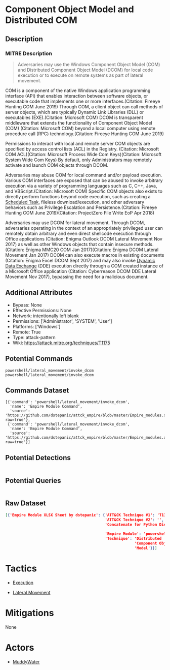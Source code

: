 
# Component Object Model and Distributed COM

## Description

### MITRE Description

> Adversaries may use the Windows Component Object Model (COM) and Distributed Component Object Model (DCOM) for local code execution or to execute on remote systems as part of lateral movement. 

COM is a component of the native Windows application programming interface (API) that enables interaction between software objects, or executable code that implements one or more interfaces.(Citation: Fireeye Hunting COM June 2019) Through COM, a client object can call methods of server objects, which are typically Dynamic Link Libraries (DLL) or executables (EXE).(Citation: Microsoft COM) DCOM is transparent middleware that extends the functionality of Component Object Model (COM) (Citation: Microsoft COM) beyond a local computer using remote procedure call (RPC) technology.(Citation: Fireeye Hunting COM June 2019)

Permissions to interact with local and remote server COM objects are specified by access control lists (ACL) in the Registry. (Citation: Microsoft COM ACL)(Citation: Microsoft Process Wide Com Keys)(Citation: Microsoft System Wide Com Keys) By default, only Administrators may remotely activate and launch COM objects through DCOM.

Adversaries may abuse COM for local command and/or payload execution. Various COM interfaces are exposed that can be abused to invoke arbitrary execution via a variety of programming languages such as C, C++, Java, and VBScript.(Citation: Microsoft COM) Specific COM objects also exists to directly perform functions beyond code execution, such as creating a [Scheduled Task](https://attack.mitre.org/techniques/T1053), fileless download/execution, and other adversary behaviors such as Privilege Escalation and Persistence.(Citation: Fireeye Hunting COM June 2019)(Citation: ProjectZero File Write EoP Apr 2018)

Adversaries may use DCOM for lateral movement. Through DCOM, adversaries operating in the context of an appropriately privileged user can remotely obtain arbitrary and even direct shellcode execution through Office applications (Citation: Enigma Outlook DCOM Lateral Movement Nov 2017) as well as other Windows objects that contain insecure methods.(Citation: Enigma MMC20 COM Jan 2017)(Citation: Enigma DCOM Lateral Movement Jan 2017) DCOM can also execute macros in existing documents (Citation: Enigma Excel DCOM Sept 2017) and may also invoke [Dynamic Data Exchange](https://attack.mitre.org/techniques/T1173) (DDE) execution directly through a COM created instance of a Microsoft Office application (Citation: Cyberreason DCOM DDE Lateral Movement Nov 2017), bypassing the need for a malicious document.

## Additional Attributes

* Bypass: None
* Effective Permissions: None
* Network: intentionally left blank
* Permissions: ['Administrator', 'SYSTEM', 'User']
* Platforms: ['Windows']
* Remote: True
* Type: attack-pattern
* Wiki: https://attack.mitre.org/techniques/T1175

## Potential Commands

```
powershell/lateral_movement/invoke_dcom
powershell/lateral_movement/invoke_dcom
```

## Commands Dataset

```
[{'command': 'powershell/lateral_movement/invoke_dcom',
  'name': 'Empire Module Command',
  'source': 'https://github.com/dstepanic/attck_empire/blob/master/Empire_modules.xlsx?raw=true'},
 {'command': 'powershell/lateral_movement/invoke_dcom',
  'name': 'Empire Module Command',
  'source': 'https://github.com/dstepanic/attck_empire/blob/master/Empire_modules.xlsx?raw=true'}]
```

## Potential Detections

```json

```

## Potential Queries

```json

```

## Raw Dataset

```json
[{'Empire Module XLSX Sheet by dstepanic': {'ATT&CK Technique #1': 'T1175',
                                            'ATT&CK Technique #2': '',
                                            'Concatenate for Python Dictionary': '"powershell/lateral_movement/invoke_dcom":  '
                                                                                 '["T1175"],',
                                            'Empire Module': 'powershell/lateral_movement/invoke_dcom',
                                            'Technique': 'Distributed '
                                                         'Component Object '
                                                         'Model'}}]
```

# Tactics


* [Execution](../tactics/Execution.md)

* [Lateral Movement](../tactics/Lateral-Movement.md)
    

# Mitigations

None

# Actors


* [MuddyWater](../actors/MuddyWater.md)

